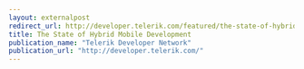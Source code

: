 ```yaml
---
layout: externalpost
redirect_url: http://developer.telerik.com/featured/the-state-of-hybrid-mobile-development/
title: The State of Hybrid Mobile Development
publication_name: "Telerik Developer Network"
publication_url: "http://developer.telerik.com/"
---
```


